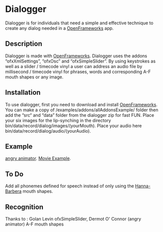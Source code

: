 Dialogger
======================

Dialogger is for individuals that need a simple and effective technique to create any dialog needed in a [OpenFrameworks](http://openframeworks.cc/) app.


Description
-----------
Dialogger is made with [OpenFrameworks](http://openframeworks.cc/). Dialogger uses the addons “ofxXmlSettings”, “ofxOsc” and “ofxSimpleSlider”.  By using keystrokes as well as a slider / timecode vinyl a user can address an audio file by millisecond / timecode vinyl for phrases, words and corresponding A-F mouth shapes or any image.

Installation
------------
To use dialogger, first you need to download and install [OpenFrameworks](https://github.com/openframeworks/openFrameworks). You can make a copy of /examples/addons/allAddonsExample/ folder then add the “src“ and “data” folder from the dialogger zip for fast FUN. 
Place your six images for the lip-synching in the directory bin/data/record/dialog/images/(yourMouth).
Place your audio here bin/data/record/dialog/audio/(yourAudio).

Example
-------
[angry animator](http://www.angryanimator.com/word/2010/11/26/tutorial-3-dialog/).
[Movie Example](https://vimeo.com/82809098).

To Do
-----------
Add all phonemes defined for speech instead of only using the [Hanna-Barbera](http://en.wikipedia.org/wiki/Hanna-Barbera) mouth shapes.

Recognition
-----------
Thanks to : Golan Levin ofxSimpleSlider, Dermot O' Connor (angry animator) A-F mouth shapes
